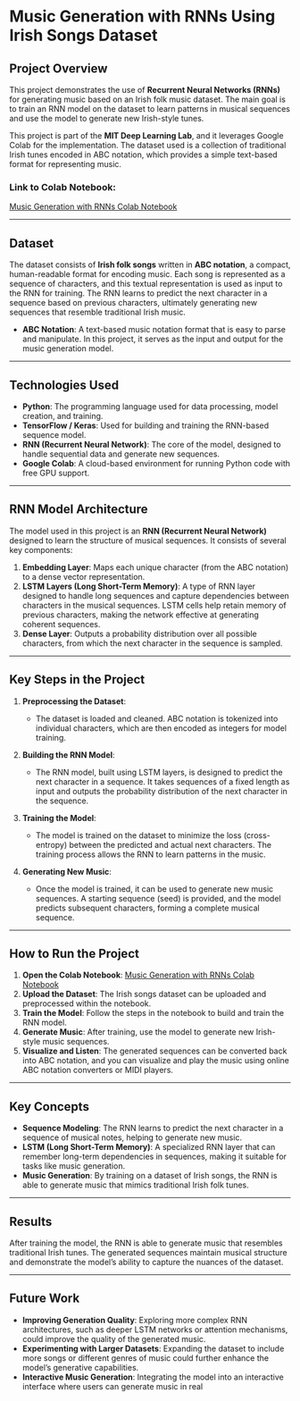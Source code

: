 # Music Generation with RNNs Using Irish Songs Dataset

## Project Overview

This project demonstrates the use of **Recurrent Neural Networks (RNNs)** for generating music based on an Irish folk music dataset. The main goal is to train an RNN model on the dataset to learn patterns in musical sequences and use the model to generate new Irish-style tunes.

This project is part of the **MIT Deep Learning Lab**, and it leverages Google Colab for the implementation. The dataset used is a collection of traditional Irish tunes encoded in ABC notation, which provides a simple text-based format for representing music.

### Link to Colab Notebook:
[Music Generation with RNNs Colab Notebook](https://colab.research.google.com/drive/1iX7Wd2272hHre4mq-eAToKGSPdQ6Xtsn?usp=sharing)

---

## Dataset

The dataset consists of **Irish folk songs** written in **ABC notation**, a compact, human-readable format for encoding music. Each song is represented as a sequence of characters, and this textual representation is used as input to the RNN for training. The RNN learns to predict the next character in a sequence based on previous characters, ultimately generating new sequences that resemble traditional Irish music.

- **ABC Notation**: A text-based music notation format that is easy to parse and manipulate. In this project, it serves as the input and output for the music generation model.

---

## Technologies Used
- **Python**: The programming language used for data processing, model creation, and training.
- **TensorFlow / Keras**: Used for building and training the RNN-based sequence model.
- **RNN (Recurrent Neural Network)**: The core of the model, designed to handle sequential data and generate new sequences.
- **Google Colab**: A cloud-based environment for running Python code with free GPU support.

---

## RNN Model Architecture

The model used in this project is an **RNN (Recurrent Neural Network)** designed to learn the structure of musical sequences. It consists of several key components:
1. **Embedding Layer**: Maps each unique character (from the ABC notation) to a dense vector representation.
2. **LSTM Layers (Long Short-Term Memory)**: A type of RNN layer designed to handle long sequences and capture dependencies between characters in the musical sequences. LSTM cells help retain memory of previous characters, making the network effective at generating coherent sequences.
3. **Dense Layer**: Outputs a probability distribution over all possible characters, from which the next character in the sequence is sampled.

---

## Key Steps in the Project

1. **Preprocessing the Dataset**: 
   - The dataset is loaded and cleaned. ABC notation is tokenized into individual characters, which are then encoded as integers for model training.
   
2. **Building the RNN Model**:
   - The RNN model, built using LSTM layers, is designed to predict the next character in a sequence. It takes sequences of a fixed length as input and outputs the probability distribution of the next character in the sequence.

3. **Training the Model**:
   - The model is trained on the dataset to minimize the loss (cross-entropy) between the predicted and actual next characters. The training process allows the RNN to learn patterns in the music.

4. **Generating New Music**:
   - Once the model is trained, it can be used to generate new music sequences. A starting sequence (seed) is provided, and the model predicts subsequent characters, forming a complete musical sequence.

---

## How to Run the Project

1. **Open the Colab Notebook**: [Music Generation with RNNs Colab Notebook](https://colab.research.google.com/drive/1iX7Wd2272hHre4mq-eAToKGSPdQ6Xtsn?usp=sharing)
2. **Upload the Dataset**: The Irish songs dataset can be uploaded and preprocessed within the notebook.
3. **Train the Model**: Follow the steps in the notebook to build and train the RNN model.
4. **Generate Music**: After training, use the model to generate new Irish-style music sequences.
5. **Visualize and Listen**: The generated sequences can be converted back into ABC notation, and you can visualize and play the music using online ABC notation converters or MIDI players.

---

## Key Concepts

- **Sequence Modeling**: The RNN learns to predict the next character in a sequence of musical notes, helping to generate new music.
- **LSTM (Long Short-Term Memory)**: A specialized RNN layer that can remember long-term dependencies in sequences, making it suitable for tasks like music generation.
- **Music Generation**: By training on a dataset of Irish songs, the RNN is able to generate music that mimics traditional Irish folk tunes.

---

## Results

After training the model, the RNN is able to generate music that resembles traditional Irish tunes. The generated sequences maintain musical structure and demonstrate the model’s ability to capture the nuances of the dataset.

---

## Future Work

- **Improving Generation Quality**: Exploring more complex RNN architectures, such as deeper LSTM networks or attention mechanisms, could improve the quality of the generated music.
- **Experimenting with Larger Datasets**: Expanding the dataset to include more songs or different genres of music could further enhance the model’s generative capabilities.
- **Interactive Music Generation**: Integrating the model into an interactive interface where users can generate music in real
